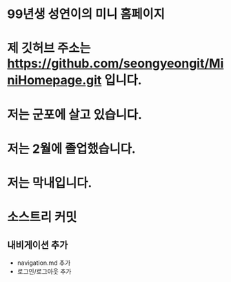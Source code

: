 # 99년생 성연이의 미니 홈페이지
# 제 깃허브 주소는 https://github.com/seongyeongit/MiniHomepage.git 입니다.
# 저는 군포에 살고 있습니다.
# 저는 2월에 졸업했습니다.
# 저는 막내입니다.
# 소스트리 커밋

## 내비게이션 추가
- navigation.md 추가
- 로그인/로그아웃 추가